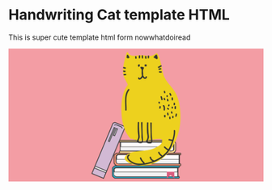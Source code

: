 # Handwriting Cat template HTML
 This is super cute template html form nowwhatdoiread
 
 
 
 
![alt text](https://github.com/kurodenjiro/handwriting-cat-template/blob/master/catonbooks.png)

